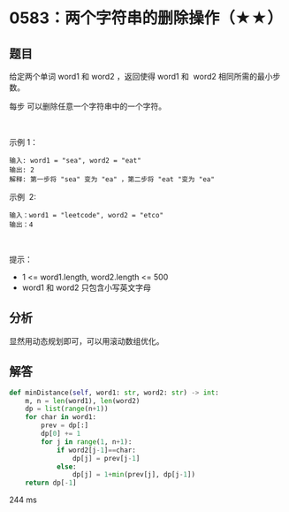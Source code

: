 # 0583：两个字符串的删除操作（★★）




## 题目

给定两个单词 word1 和 word2 ，返回使得 word1 和  word2 相同所需的最小步数。

每步 可以删除任意一个字符串中的一个字符。

 

示例 1：

    输入: word1 = "sea", word2 = "eat"
    输出: 2
    解释: 第一步将 "sea" 变为 "ea" ，第二步将 "eat "变为 "ea"
示例  2:

    输入：word1 = "leetcode", word2 = "etco"
    输出：4
 

提示：
- 1 <= word1.length, word2.length <= 500
- word1 和 word2 只包含小写英文字母




## 分析

显然用动态规划即可，可以用滚动数组优化。

## 解答

```python
def minDistance(self, word1: str, word2: str) -> int:
    m, n = len(word1), len(word2)
    dp = list(range(n+1))
    for char in word1:
        prev = dp[:]
        dp[0] += 1
        for j in range(1, n+1):
            if word2[j-1]==char:
                dp[j] = prev[j-1]
            else:
                dp[j] = 1+min(prev[j], dp[j-1])
    return dp[-1]
```
244 ms


